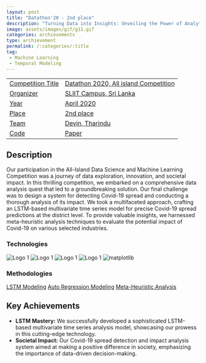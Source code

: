 ```yaml
---
layout: post
title: "Datathon'20 - 2nd place"
description: "Turning Data into Insights: Unveiling the Power of Analytics"
image: assets/images/gif/g11.gif
categories: archievements
type: archievement
permalink: /:categories/:title
tag:
 - Machine Learning
 - Temporal Modeling
---
```


<div id="main">
	<section id="one">
        <div class="inner no-padding" >
            <div class="table-container">
            <table>
                <tr>
                    <td class="first-column"><a href="#" class="special small disable">Competition Title</a></td>
                    <td class="second-column"><a href="#" class="small disable">Datathon 2020, All island Competition</a></td>
                </tr>
                <tr>
                    <td class="first-column"><a href="#" class="special small disable">Organizer</a></td>
                    <td class="second-column"><a href="#" class="small disable">SLIIT Campus, Sri Lanka</a></td>
                </tr>
                <tr>
                    <td class="first-column"><a href="#" class="special small disable">Year</a></td>
                    <td class="second-column"><a href="#" class="small disable">April 2020</a></td>
                </tr>
                <tr>
                    <td class="first-column"><a href="#" class="special small disable">Place</a></td>
                    <td class="second-column"><a href="#" class="small disable">2nd place</a></td>
                </tr>
                <tr>
                    <td class="first-column"><a href="#" class="special small disable">Team</a></td>
                    <td class="second-column"><a href="#" class="small disable">Devin, Tharindu</a></td>
                </tr>
                <tr>
                    <td class="first-column"><a href="https://github.com/BoTZ-TND/Datathon-1.0" class="button special small"><i class="fab fa-github"></i>Code</a></td>
                    <td class="second-column"><a href="#" class="button special small disable"><i class="fa fa-file-pdf-o"></i>Paper</a></td>
                </tr>
            </table>
            </div>
        </div>
    </section>
	<section id='second'>
		<div class="inner no-padding">
			<div>
				<h2>Description</h2>
				<p> Our participation in the All-Island Data Science and Machine Learning Competition was a journey of data exploration, innovation, and societal impact. In this thrilling competition, we embarked on a comprehensive data analysis quest that led to a groundbreaking solution. Our final challenge was to design a system for detecting Covid-19 spread and conducting a thorough analysis of its impact. We took a multifaceted approach, crafting an LSTM-based multivariate time series model for precise Covid-19 spread predictions at the district level. To provide valuable insights, we harnessed meta-heuristic analysis techniques to evaluate the potential impact of Covid-19 on various selected industries.</p>
			</div>
			<div class="row">
				<div class="6u 12u$(small)">
					<h3>Technologies</h3>
					<div class='logos-container'>
						<img src="{{site.baseurl}}/assets/images/logos/python.png" alt="Logo 1" class="logos">
						<img src="{{site.baseurl}}/assets/images/logos/sk_learn.png" alt="Logo 1" class="logos">
						<img src="{{site.baseurl}}/assets/images/logos/numpy.png" alt="Logo 1" class="logos">
						<img src="{{site.baseurl}}/assets/images/logos/pandas.png" alt="Logo 1" class="logos">
						<img src="{{site.baseurl}}/assets/images/logos/matplotlib.png" alt="matplotlib" class="logos">
					</div>
				</div>
				<div class="6u$ 12u$(small) ">
					<h3>Methodologies</h3>
					<p>
                        <a href="#" class="button small disable">LSTM Modeling</a>
                        <a href="#" class="button small disable">Auto Regression Modeling</a>
                        <a href="#" class="button small disable">Meta-Heuristic Analysis</a>
                    </p>
				</div>
			</div>
		</div>
	</section>
	<section id='third'>
		<div class="inner no-padding">
			<div>
				<h2>Key Achievements</h2>
                <ul class='fa-ul'>
                    <li><i class="fa-li fa fa-check-square"></i><b>LSTM Mastery:</b> We successfully developed a sophisticated LSTM-based multivariate time series analysis model, showcasing our prowess in this cutting-edge technology.</li>
                    <li><i class="fa-li fa fa-check-square"></i><b>Societal Impact:</b> Our Covid-19 spread detection and impact analysis system aimed at making a positive difference in society, emphasizing the importance of data-driven decision-making.</li>
                </ul>
			</div>
		</div>
	</section>
</div>
